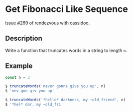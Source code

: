 # Get Fibonacci Like Sequence

[issue #269 of rendezvous with cassidoo.](https://buttondown.email/cassidoo/subscribers/73939c40-d71e-4d15-988d-1087f88ef7fe/archive/instant-gratification-takes-too-long-carrie-fisher)

## Description

Write a function that truncates words in a string to length `n`.

## Example

```ts
const n = 3

$ truncateWords('never gonna give you up', n)
$ 'nev gon giv you up'

$ truncateWords('*hello* darkness, my ~old_friend', n)
$ '*hel* dar, my ~old_fri'
```
